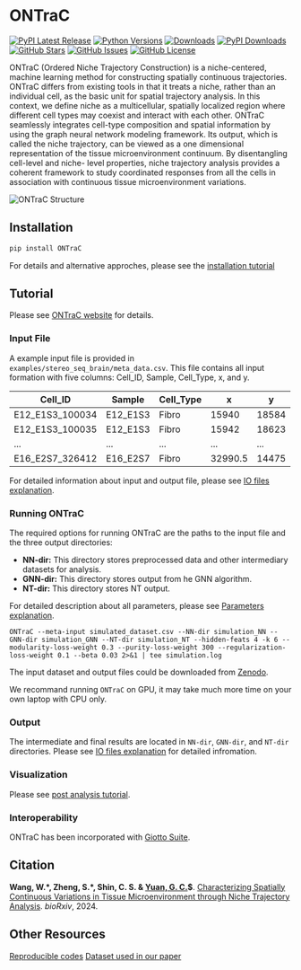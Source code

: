 # **ONTraC**

[![PyPI Latest Release](https://img.shields.io/pypi/v/ONTraC.svg)](https://pypi.org/project/ONTraC/)
[![Python Versions](https://img.shields.io/pypi/pyversions/ONTraC.svg)](https://pypi.org/project/ONTraC/)
[![Downloads](https://static.pepy.tech/badge/ONTraC)](https://pepy.tech/project/ONTraC)
[![PyPI Downloads](https://img.shields.io/pypi/dm/ONTraC.svg?label=PyPI%20downloads)](https://pypistats.org/packages/ontrac)
[![GitHub Stars](https://badgen.net/github/stars/gyuanlab/ONTraC)](https://github.com/gyuanlab/ONTraC)
[![GitHub Issues](https://img.shields.io/github/issues/gyuanlab/ONTraC.svg)](https://github.com/gyuanlab/ONTraC/issues)
[![GitHub License](https://img.shields.io/github/license/gyuanlab/ONTraC.svg)](https://github.com/gyuanlab/ONTraC/blob/master/LICENSE)

ONTraC (Ordered Niche Trajectory Construction) is a niche-centered, machine learning
method for constructing spatially continuous trajectories. ONTraC differs from existing tools in
that it treats a niche, rather than an individual cell, as the basic unit for spatial trajectory
analysis. In this context, we define niche as a multicellular, spatially localized region where
different cell types may coexist and interact with each other.  ONTraC seamlessly integrates
cell-type composition and spatial information by using the graph neural network modeling
framework. Its output, which is called the niche trajectory, can be viewed as a one dimensional
representation of the tissue microenvironment continuum. By disentangling cell-level and niche-
level properties, niche trajectory analysis provides a coherent framework to study coordinated
responses from all the cells in association with continuous tissue microenvironment variations.

![ONTraC Structure](docs/source/_static/images/ONTraC_structure.png)

## Installation

```sh
pip install ONTraC
```

For details and alternative approches, please see the [installation tutorial](tutorials/installation.md)

## Tutorial

Please see [ONTraC website](https://ontrac-website.readthedocs.io/en/latest/) for details.

### Input File

A example input file is provided in `examples/stereo_seq_brain/meta_data.csv`.
This file contains all input formation with five columns: Cell_ID, Sample, Cell_Type, x, and y.

| Cell_ID         | Sample   | Cell_Type | x       | y     |
| --------------- | -------- | --------- | ------- | ----- |
| E12_E1S3_100034 | E12_E1S3 | Fibro     | 15940   | 18584 |
| E12_E1S3_100035 | E12_E1S3 | Fibro     | 15942   | 18623 |
| ...             | ...      | ...       | ...     | ...   |
| E16_E2S7_326412 | E16_E2S7 | Fibro     | 32990.5 | 14475 |

For detailed information about input and output file, please see [IO files explanation](tutorials/IO_files.md#input-files).

### Running ONTraC

The required options for running ONTraC are the paths to the input file and the three output directories:

- **NN-dir:** This directory stores preprocessed data and other intermediary datasets for analysis.
- **GNN-dir:** This directory stores output from he GNN algorithm.
- **NT-dir:** This directory stores NT output.

For detailed description about all parameters, please see [Parameters explanation](tutorials/parameters.md).

```{sh}
ONTraC --meta-input simulated_dataset.csv --NN-dir simulation_NN --GNN-dir simulation_GNN --NT-dir simulation_NT --hidden-feats 4 -k 6 --modularity-loss-weight 0.3 --purity-loss-weight 300 --regularization-loss-weight 0.1 --beta 0.03 2>&1 | tee simulation.log
```

The input dataset and output files could be downloaded from [Zenodo](https://zenodo.org/records/11186620).

We recommand running `ONTraC` on GPU, it may take much more time on your own laptop with CPU only.

### Output

The intermediate and final results are located in `NN-dir`, `GNN-dir`, and `NT-dir` directories. Please see [IO files explanation](tutorials/IO_files.md#output-files) for detailed infromation.

### Visualization

Please see [post analysis tutorial](tutorials/post_analysis.md).

### Interoperability

ONTraC has been incorporated with [Giotto Suite](https://drieslab.github.io/Giotto_website/articles/ontrac.html).

## Citation

**Wang, W.\*, Zheng, S.\*, Shin, C. S. & [Yuan, G. C.](https://labs.icahn.mssm.edu/yuanlab/)$**. [Characterizing Spatially Continuous Variations in Tissue Microenvironment through Niche Trajectory Analysis](https://www.biorxiv.org/content/10.1101/2024.04.23.590827v1). *bioRxiv*, 2024.

## Other Resources

[Reproducible codes](https://github.com/gyuanlab/ONTraC_paper)
[Dataset used in our paper](https://doi.org/10.5281/zenodo.11186619)
